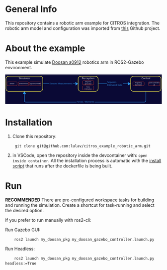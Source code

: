 # General Info

This repository contains a robotic arm example for CITROS integration.
The robotic arm model and configuration was imported from [this](https://github.com/dvalenciar/robotic_arm_environment) Github project.

# About the example

This example simulate [Doosan a0912](https://www.doosanrobotics.com/en/products/series/a0912) robotics arm in ROS2-Gazebo environment. 

![image](ros2_ws/src/images/readme.png)

# Installation

1. Clone this repository:

        git clone git@github.com:lulav/citros_example_robotic_arm.git

2. in VSCode, open the repository inside the devcontainer with: `open inside container`. All the installation process is automatic with the [install script](.devcontainer/install.sh) that runs after the dockerfile is being built.


# Run

**RECOMMENDED** 
There are pre-configured workspace [tasks](https://www.allisonthackston.com/articles/vscode-tasks.html) for building and running the simulation.
Create a shortcut for task-running and select the desired option.

If you prefer to run manually with ros2-cli:

Run Gazebo GUI:

        ros2 launch my_doosan_pkg my_doosan_gazebo_controller.launch.py

Run Headless:

        ros2 launch my_doosan_pkg my_doosan_gazebo_controller.launch.py headless:=True



